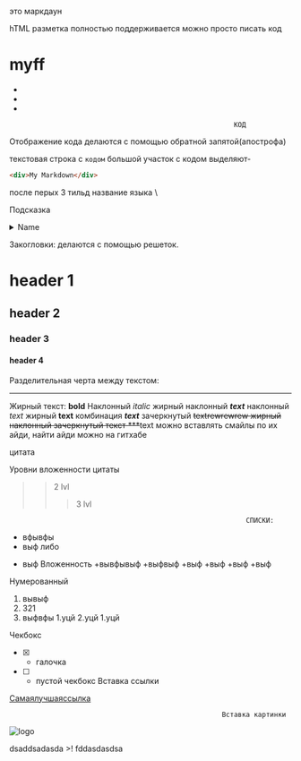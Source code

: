 это маркдаун

 hTML разметка полностью поддерживается можно просто писать код
<h1>myff</h1>
<ul>
   <li></li>
   <li></li>
   <li></li>
</ul>

                                                            КОД

Отображение кода делаются с помощью обратной запятой(апострофа)

текстовая строка с `кодом`
большой участок с кодом выделяют-

``` html
<div>My Markdown</div>
```
после перых 3 тильд название языка    \

Подсказка
<details>
<summary>Name</summary>
123
</details>


Закогловки: делаются с помощью решеток.
# header 1
## header 2
### header 3
#### header 4

Разделительная черта между текстом:
____ 

Жирный текст:
**bold**
Наклонный
*italic*
жирный наклонный
 ***text***
наклонный
_text_
жирный
__text__
комбинация
___text___
зачеркнутый
~~textrewrewrew
жирный наклонный зачеркнутый текст
***~~text
можно вставлять смайлы по их айди, найти айди можно на гитхабе

цитата
>
Уровни вложенности цитаты
>> 2 lvl
>>> 3 lvl



                                                               СПИСКИ:

+ вфывфы
+ выф
либо 
- выф
Вложенность
+вывфывыф
+выфвыф
  +выф
  +выф
    +выф
    +выф

Нумерованный
1. вывыф
2. 321
3. выфвфы
    1.уцй
    2.уцй
        1.уцй

Чекбокс
- [X] - галочка
- [ ] - пустой чекбокс
                                                            Вставка ссылки

[Самаялучшаяссылка](http://ссылка.com)

                                                         Вставка картинки

![logo](https:/ссылканакартинку)  

dsaddsadasda >! fddasdasdsa   